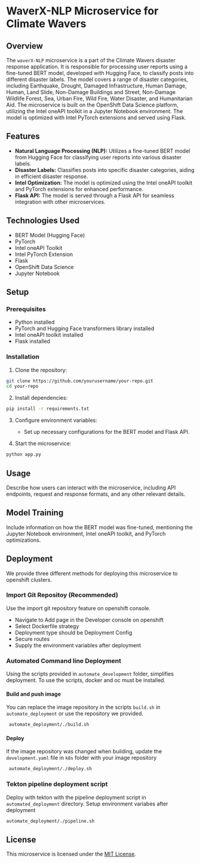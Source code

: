 
# WaverX-NLP Microservice for Climate Wavers

## Overview

The `waverX-NLP` microservice is a part of the Climate Wavers disaster response application. It is responsible for processing user reports using a fine-tuned BERT model, developed with Hugging Face, to classify posts into different disaster labels. The model covers a range of disaster categories, including Earthquake, Drought, Damaged Infrastructure, Human Damage, Human, Land Slide, Non-Damage Buildings and Street, Non-Damage Wildlife Forest, Sea, Urban Fire, Wild Fire, Water Disaster, and Humanitarian Aid. The microservice is built on the OpenShift Data Science platform, utilizing the Intel oneAPI toolkit in a Jupyter Notebook environment. The model is optimized with Intel PyTorch extensions and served using Flask.

## Features

- **Natural Language Processing (NLP):** Utilizes a fine-tuned BERT model from Hugging Face for classifying user reports into various disaster labels.
- **Disaster Labels:** Classifies posts into specific disaster categories, aiding in efficient disaster response.
- **Intel Optimization:** The model is optimized using the Intel oneAPI toolkit and PyTorch extensions for enhanced performance.
- **Flask API:** The model is served through a Flask API for seamless integration with other microservices.

## Technologies Used

- BERT Model (Hugging Face)
- PyTorch
- Intel oneAPI Toolkit
- Intel PyTorch Extension
- Flask
- OpenShift Data Science
- Jupyter Notebook

## Setup

### Prerequisites

- Python installed
- PyTorch and Hugging Face transformers library installed
- Intel oneAPI toolkit installed
- Flask installed

### Installation

1. Clone the repository:

```bash
git clone https://github.com/yourusername/your-repo.git
cd your-repo
```

2. Install dependencies:

```bash
pip install -r requirements.txt
```

3. Configure environment variables:

   - Set up necessary configurations for the BERT model and Flask API.

4. Start the microservice:

```bash
python app.py
```

## Usage

Describe how users can interact with the microservice, including API endpoints, request and response formats, and any other relevant details.

## Model Training

Include information on how the BERT model was fine-tuned, mentioning the Jupyter Notebook environment, Intel oneAPI toolkit, and PyTorch optimizations.

## Deployment
We provide three different methods for deploying this microservice to openshift clusters.
### Import Git Repositoy (Recommended)
Use the import git repository feature on openshift console.
- Navigate to Add page in the Developer console on openshift
- Select Dockerfile strategy
- Deployment type should be Deployment Config
- Secure routes
- Supply the environment variables after deployment
  
### Automated Command line Deployment
Using the scripts provided in `automate_development` folder, simplifies deployment. To use the scripts, docker and oc must be installed.

#### Build and push image
You can replace the image repository in the scripts `build.sh` in `automate_deployment` or use the repository we provided.
  ```bash
   automate_deployment/./build.sh
   ```
#### Deploy 
If the image repository was changed when building, update the `development.yaml` file in `k8s` folder with your image repository
  ```bash
   automate_deployment/./deploy.sh
   ```

### Tekton pipeline deployment script
Deploy with tekton with the pipeline deployment script in `automated_deployment` directory. Setup environment variabes after deployment
   ```bash
   automate_deployment/./pipeline.sh
   ```

## License

This microservice is licensed under the [MIT License](LICENSE).

